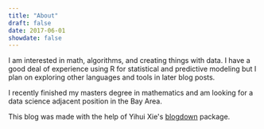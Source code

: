 ```yaml
---
title: "About"
draft: false
date: 2017-06-01
showdate: false
---
```


I am interested in math, algorithms, and creating things with data. I have a good deal of experience using R for statistical and predictive modeling but I plan on exploring other languages and tools in later blog posts.  

I recently finished my masters degree in mathematics and am looking for a data science adjacent position in the Bay Area. 

This blog was made with the help of Yihui Xie's [blogdown](https://bookdown.org/yihui/blogdown/) package. 